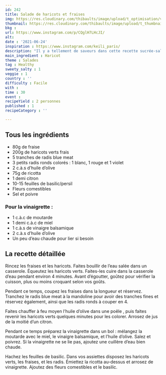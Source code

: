 ```yaml
---
id: 242
title: Salade de haricots et fraises
img: https://res.cloudinary.com/thibaults/image/upload/t_optimisation/v1624713541/Recipes/20210624_salade_haricots_fraises.jpg
thumbnail: https://res.cloudinary.com/thibaults/image/upload/t_thumbnail_josie/v1624713541/Recipes/20210624_salade_haricots_fraises.jpg
bkg : 
url: https://www.instagram.com/p/CQglH7LHcJI/
alt: 
date : '2021-06-24'
inspiration : https://www.instagram.com/keili_paris/
description: "Il y a tellement de saveurs dans cette recette sucrée-salée !"
main_ingredient : Haricot
theme : Salades
tag : Healthy
sweety_salty : 1
veggie : 1
country : ''
difficulty : Facile
with : 
time : 30
event : 
recipeYield : 2 personnes
published : 1
recipeCategory : ''

---
```


## Tous les ingrédients
 - 80g de fraise
 - 200g de haricots verts frais
 - 5 tranches de radis blue meat
 - 3 petits radis ronds colorés : 1 blanc, 1 rouge et 1 violet
 - 2 c.à.s d’huile d’olive
 - 75g de ricotta
 - 1 demi citron
 - 10-15 feuilles de basilic/persil
 - Fleurs comestibles
 - Sel et poivre

### Pour la vinaigrette :
 - 1 c.à.c de moutarde
 - 1 demi c.à.c de miel
 - 1 c.à.s de vinaigre balsamique
 - 2 c.à.s d’huile d’olive
 - Un peu d’eau chaude pour lier si besoin

## La recette détaillée
Rincez les fraises et les haricots. Faites bouillir de l’eau salée dans un casserole. Équeutez les haricots verts. Faites-les cuire dans la casserole d’eau pendant environ 4 minutes. Avant d’égoutter, goûtez pour vérifier la cuisson, plus ou moins croquant selon vos goûts.

Pendant ce temps, coupez les fraises dans la longueur et réservez. Tranchez le radis blue meat à la mandoline pour avoir des tranches fines et réservez également, ainsi que les radis ronds à couper en 4.

Faites chauffer à feu moyen l’huile d’olive dans une poêle , puis faites revenir les haricots verts quelques minutes pour les colorer. Arrosez de jus de la moitié d’un citron.

Pendant ce temps préparez la vinaigrette dans un bol : mélangez la moutarde avec le miel, le vinaigre balsamique, et l’huile d’olive. Salez et poivrez. Si la vinaigrette ne se lie pas, ajoutez une cuillère d’eau bien chaude.

Hachez les feuilles de basilic. Dans vos assiettes disposez les haricots verts, les fraises, et les radis. Émiettez la ricotta au-dessus et arrosez de vinaigrette. Ajoutez des fleurs comestibles et le basilic.